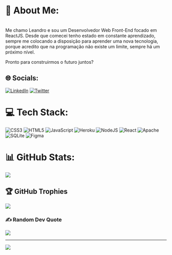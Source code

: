 # 💫 About Me:
<br>Me chamo Leandro e sou um Desenvolvedor Web Front-End focado em ReactJS. 
Desde que comecei tenho estado em constante aprendizado, sempre me colocando a disposição para aprender uma nova tecnologia, porque acredito que na programação não existe um limite, sempre há um próximo nível. 

Pronto para construirmos o futuro juntos?


## 🌐 Socials:
[![LinkedIn](https://img.shields.io/badge/LinkedIn-%230077B5.svg?logo=linkedin&logoColor=white)](https://linkedin.com/in/https://www.linkedin.com/in/leandro-mello-47a24823b/) [![Twitter](https://img.shields.io/badge/Twitter-%231DA1F2.svg?logo=Twitter&logoColor=white)](https://twitter.com/@LeandroDevJr) 

# 💻 Tech Stack:
![CSS3](https://img.shields.io/badge/css3-%231572B6.svg?style=for-the-badge&logo=css3&logoColor=white) ![HTML5](https://img.shields.io/badge/html5-%23E34F26.svg?style=for-the-badge&logo=html5&logoColor=white) ![JavaScript](https://img.shields.io/badge/javascript-%23323330.svg?style=for-the-badge&logo=javascript&logoColor=%23F7DF1E) ![Heroku](https://img.shields.io/badge/heroku-%23430098.svg?style=for-the-badge&logo=heroku&logoColor=white) ![NodeJS](https://img.shields.io/badge/node.js-6DA55F?style=for-the-badge&logo=node.js&logoColor=white) ![React](https://img.shields.io/badge/react-%2320232a.svg?style=for-the-badge&logo=react&logoColor=%2361DAFB) ![Apache](https://img.shields.io/badge/apache-%23D42029.svg?style=for-the-badge&logo=apache&logoColor=white) ![SQLite](https://img.shields.io/badge/sqlite-%2307405e.svg?style=for-the-badge&logo=sqlite&logoColor=white) 	![Figma](https://img.shields.io/badge/figma-%23F24E1E.svg?style=for-the-badge&logo=figma&logoColor=white)
# 📊 GitHub Stats:

![](https://github-readme-streak-stats.herokuapp.com/?user=leandrodemello&theme=dracula&hide_border=false)<br/>


## 🏆 GitHub Trophies
![](https://github-profile-trophy.vercel.app/?username=leandrodemello&theme=dracula&no-frame=true&no-bg=true&margin-w=4)

### ✍️ Random Dev Quote
![](https://quotes-github-readme.vercel.app/api?type=horizontal&theme=dark)

---
[![](https://visitcount.itsvg.in/api?id=leandrodemello&icon=9&color=0)](https://visitcount.itsvg.in)



  
<!-- Proudly created with GPRM ( https://gprm.itsvg.in ) -->
